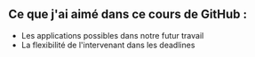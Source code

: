 ## Ce que j'ai aimé dans ce cours de GitHub :

* Les applications possibles dans notre futur travail
* La flexibilité de l'intervenant dans les deadlines

